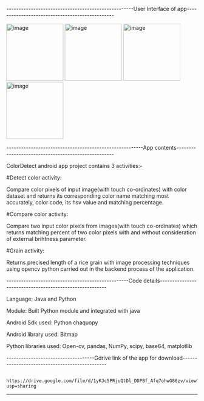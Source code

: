 ----------------------------------------------------User Interface of app------------------------------------------------


<img width="150" alt="image" src="https://user-images.githubusercontent.com/79760252/179424043-4ee1b2e7-7a41-46b1-bce7-fa427ef5357a.png">  <img width="150" alt="image" src="https://user-images.githubusercontent.com/79760252/179424004-e3e04f78-4855-427e-8fbb-3afd0d71ad61.png">  <img width="150" alt="image" src="https://user-images.githubusercontent.com/79760252/179424077-3ef8cdbf-eb80-44ce-8c42-fe46f4d01cce.png">  <img width="150" alt="image" src="https://user-images.githubusercontent.com/79760252/179424108-bc308a40-f6aa-4064-8683-5c8a6f4923cb.png">

--------------------------------------------------------App contents----------------------------------------------------

ColorDetect android app project contains 3 activities:-

#Detect color activity: 

Compare color pixels of input image(with touch co-ordinates) with color dataset and returns its corresponding color name matching most accurately, 
color code, its hsv value  and matching percentage.

#Compare color activity:

Compare two input color pixels from images(with touch co-ordinates) which returns matching percent of two color pixels with and 
without consideration of external brihtness parameter.

#Grain activity:

Returns precised length of a rice grain with image processing techniques using opencv python carried out in the backend process of the application.

--------------------------------------------------Code details--------------------------------------------------------

Language: Java and Python

Module: Built Python module and integrated with java

Android Sdk used: Python chaquopy

Android library used: Bitmap

Python libraries used: Open-cv, pandas, NumPy, scipy, base64, matplotlib

------------------------------------Gdrive link of the app for download-----------------------------------------------

                            https://drive.google.com/file/d/1yKJc5PRjuQtDl_DDPBf_Afq7ohwG86zv/view?usp=sharing
                            
------------------------------------------------------------------------------------------------------------------------
